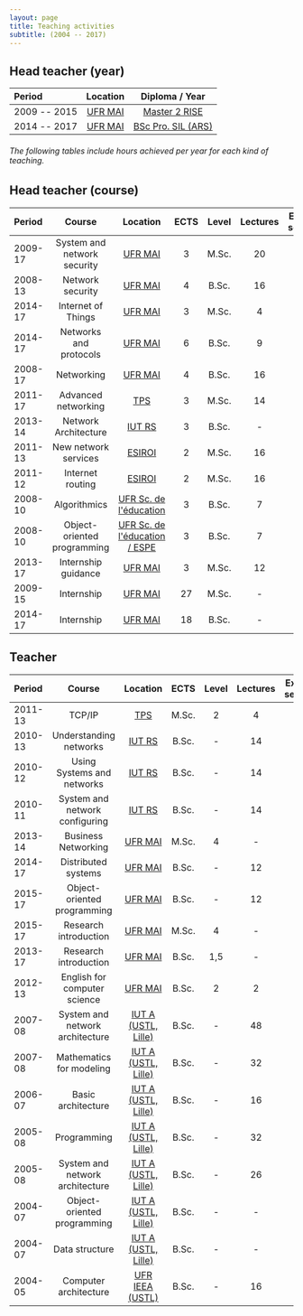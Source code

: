 ```yaml
---
layout: page
title: Teaching activities
subtitle: (2004 -- 2017)
---
```


## Head teacher (year)

| **Period** | **Location** | **Diploma / Year** |
| :------- |:-----:|:-------------:|
| 2009 -- 2015 | [UFR MAI](http://mathinfo.unistra.fr/) | [Master 2 RISE](http://master-informatique.unistra.fr/rise/rise-formation.php) |
| 2014 -- 2017 | [UFR MAI](http://mathinfo.unistra.fr/) | [BSc Pro. SIL (ARS)](http://mathinfo.unistra.fr/offre-de-formation/licence-professionnelle-sil/licence-pro-info-ars-fi/) |


###### _The following tables include hours achieved per year for each kind of teaching._

## Head teacher (course)

| **Period** | **Course** | **Location** | **ECTS** | **Level** | **Lectures** | **Exercise sessions** | **Lab sessions** |  **Class number** |
| :------- |:----------:| :-----:|:-------------:|:-------------:|:-------------:|:-------------:|:-------------:|:-------------:|
| 2009-17  | System and network security | [UFR MAI](http://mathinfo.unistra.fr/) | 3 | M.Sc. | 20 | - | 17 | 22 |
| 2008-13  | Network security | [UFR MAI](http://mathinfo.unistra.fr/) | 4 | B.Sc. | 16 | - | 24  | 15 |
| 2014-17 | Internet of Things | [UFR MAI](http://mathinfo.unistra.fr/) | 3 | M.Sc. | 4 | 4 | - | 15 |
| 2014-17 | Networks and protocols | [UFR MAI](http://mathinfo.unistra.fr/) | 6 | B.Sc. | 9 | 9 | 12 | 30 |
| 2008-17  | Networking |[UFR MAI](http://mathinfo.unistra.fr/) | 4 | B.Sc. | 16 | 16 | - | 16 |
| 2011-17 | Advanced networking | [TPS](http://www.telecom-physique.fr/) | 3 | M.Sc. | 14 | 7 | 8 | 9 |
| 2013-14 | Network Architecture | [IUT RS](http://iutrs.unistra.fr/) | 3 | B.Sc. | - | 21 | 28  | 36 |
| 2011-13  | New network services | [ESIROI](https://esiroi.univ-reunion.fr/) | 2 | M.Sc. | 16 | 14 | - | 10 |
| 2011-12  | Internet routing | [ESIROI](https://esiroi.univ-reunion.fr/) | 2 | M.Sc. | 16 | 7 | 7 | 10 |
| 2008-10 | Algorithmics | [UFR Sc. de l'éducation](https://espe.unistra.fr/) | 3 | B.Sc. | 7 | 8 | 10  | 11 |
| 2008-10 | Object-oriented programming | [UFR Sc. de l'éducation / ESPE](https://espe.unistra.fr/) | 3 | B.Sc. | 7 | 8 | 10  | 11 |
| 2013-17 | Internship guidance | [UFR MAI](http://mathinfo.unistra.fr/) | 3 | M.Sc. | 12 | 8 | -  | 20 |
| 2009-15 | Internship | [UFR MAI](http://mathinfo.unistra.fr/) | 27 | M.Sc. | - | - | -  | 20 |
| 2014-17 | Internship | [UFR MAI](http://mathinfo.unistra.fr/) | 18 | B.Sc. | - | - | -  | 20 |



## Teacher

| **Period** | **Course** | **Location** | **ECTS** | **Level** | **Lectures** | **Exercise sessions** | **Lab sessions** |  **Class number** |
| :------- |:----------:| :-----:|:-----:|:-------------:|:-------------:|:-------------:|:-------------:|:-------------:|
| 2011-13 | TCP/IP | [TPS](http://www.telecom-physique.fr/) | M.Sc. | 2 | 4 | - | 7 |
| 2010-13 | Understanding networks | [IUT RS](http://iutrs.unistra.fr/) | B.Sc. | - | 14 | 28 | 32 |
| 2010-12 | Using Systems and networks | [IUT RS](http://iutrs.unistra.fr/) | B.Sc. | - | 14 | 28 | 32 |
| 2010-11 | System and network configuring | [IUT RS](http://iutrs.unistra.fr/) | B.Sc. | - | 14 | 28 | 32 |
| 2013-14 | Business Networking | [UFR MAI](http://mathinfo.unistra.fr/) | M.Sc. | 4 | - | - | 20 |
| 2014-17 | Distributed systems | [UFR MAI](http://mathinfo.unistra.fr/) | B.Sc. | - | 12 | - | 40 |
| 2015-17 | Object-oriented programming | [UFR MAI](http://mathinfo.unistra.fr/) | B.Sc. | - | 12 | 10 | 40 |
| 2015-17 | Research introduction | [UFR MAI](http://mathinfo.unistra.fr/) | M.Sc. | 4 | - | - | 20 |
| 2013-17 | Research introduction | [UFR MAI](http://mathinfo.unistra.fr/) | B.Sc. | 1,5 | - | - | 30 |
| 2012-13  | English for computer science | [UFR MAI](http://mathinfo.unistra.fr/) | B.Sc. | 2 | 2 | - | 30 |
| 2007-08 | System and network architecture | [IUT A  (USTL, Lille)](http://www.iut-a.univ-lille.fr/)	 | B.Sc. | - | 48 | - | 24 |
| 2007-08 | Mathematics for modeling | [IUT A  (USTL, Lille)](http://www.iut-a.univ-lille.fr/) | B.Sc. | - | 32 | - | 24 |
| 2006-07 | Basic architecture | [IUT A  (USTL, Lille)](http://www.iut-a.univ-lille.fr/) | B.Sc. | - | 16 | - | 24 |
| 2005-08 | Programming | [IUT A  (USTL, Lille)](http://www.iut-a.univ-lille.fr/)	 | B.Sc. | - | 32 | 16 | 24 |
| 2005-08 | System and network architecture | [IUT A  (USTL, Lille)](http://www.iut-a.univ-lille.fr/)	 | B.Sc. | - | 26 | 5 | 24 |
| 2004-07 | Object-oriented programming | [IUT A  (USTL, Lille)](http://www.iut-a.univ-lille.fr/) | B.Sc. | - | - | 16 | 12 |
| 2004-07 | Data structure | [IUT A  (USTL, Lille)](http://www.iut-a.univ-lille.fr/)	 | B.Sc. | - | - |16 | 12 |
| 2004-05 | Computer architecture | [UFR IEEA  (USTL)](http://ieea.univ-lille1.fr/) | B.Sc. | - | 16 | 16 | 25 |
